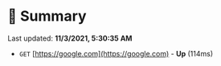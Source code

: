 # 📖 Summary
Last updated: **11/3/2021, 5:30:35 AM**

- `GET` [https://google.com](https://google.com) - **Up** (114ms)
